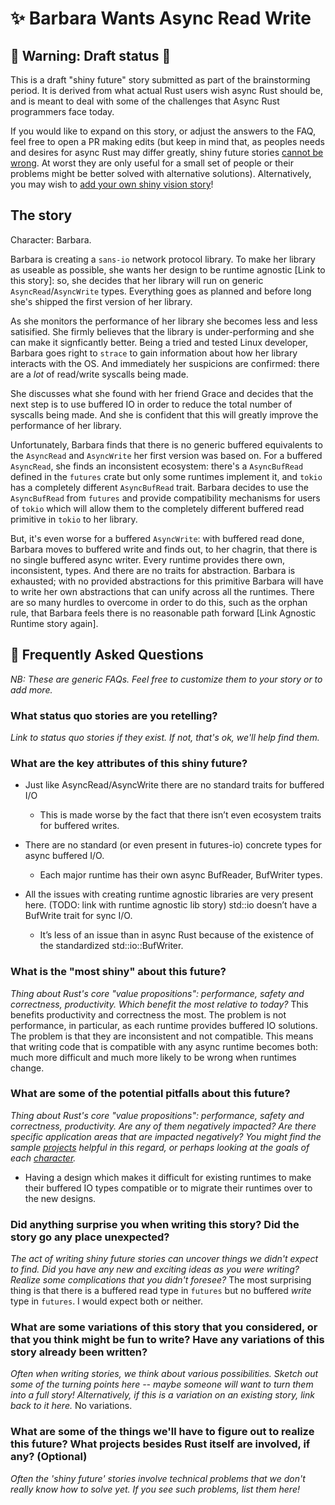 # ✨ Barbara Wants Async Read Write

## 🚧 Warning: Draft status 🚧

This is a draft "shiny future" story submitted as part of the brainstorming period. It is derived from what actual Rust users wish async Rust should be, and is meant to deal with some of the challenges that Async Rust programmers face today.

If you would like to expand on this story, or adjust the answers to the FAQ, feel free to open a PR making edits (but keep in mind that, as peoples needs and desires for async Rust may differ greatly, shiny future stories [cannot be wrong]. At worst they are only useful for a small set of people or their problems might be better solved with alternative solutions). Alternatively, you may wish to [add your own shiny vision story][htvsq]!

## The story

Character: Barbara.

Barbara is creating a `sans-io` network protocol library.  To make her library as useable as possible, she wants her design to be runtime agnostic [Link to this story]: so, she decides that her library will run on generic `AsyncRead`/`AsyncWrite` types. Everything goes as planned and before long she's shipped the first version of her library.

As she monitors the performance of her library she becomes less and less satisified. She firmly believes that the library is under-performing and she can make it signficantly better. Being a tried and tested Linux developer, Barbara goes right to `strace` to gain information about how her library interacts with the OS. And immediately her suspicions are confirmed: there are a *lot* of read/write syscalls being made.

She discusses what she found with her friend Grace and decides that the next step is to use buffered IO in order to reduce the total number of syscalls being made.  And she is confident that this will greatly improve the performance of her library.

Unfortunately, Barbara finds that there is no generic buffered equivalents to the `AsyncRead` and `AsyncWrite` her first version was based on. For a buffered `AsyncRead`, she finds an inconsistent ecosystem: there's a `AsyncBufRead` defined in the `futures` crate but only some runtimes implement it, and `tokio` has a completely different `AsyncBufRead` trait. Barbara decides to use the `AsyncBufRead` from `futures` and provide compatibility mechanisms for users of `tokio` which will allow them to the completely different buffered read primitive in `tokio` to her library.

But, it's even worse for a buffered `AsyncWrite`: with buffered read done, Barbara moves to buffered write and finds out, to her chagrin, that there is no single buffered async writer.  Every runtime provides there own, inconsistent, types. And there are no traits for abstraction. Barbara is exhausted; with no provided abstractions for this primitive Barbara will have to write her own abstractions that can unify across all the runtimes. There are so many hurdles to overcome in order to do this, such as the orphan rule, that Barbara feels there is no reasonable path forward [Link Agnostic Runtime story again].

## 🤔 Frequently Asked Questions

*NB: These are generic FAQs. Feel free to customize them to your story or to add more.*

### What status quo stories are you retelling?

*Link to status quo stories if they exist. If not, that's ok, we'll help find them.*

### What are the key attributes of this shiny future?

- Just like AsyncRead/AsyncWrite there are no standard traits for buffered I/O

    - This is made worse by the fact that there isn’t even ecosystem traits for buffered writes.

- There are no standard (or even present in futures-io) concrete types for async buffered I/O.

    - Each major runtime has their own async BufReader, BufWriter types.

- All the issues with creating runtime agnostic libraries are very present here. (TODO: link with runtime agnostic lib story)
std::io doesn’t have a BufWrite trait for sync I/O.

    - It’s less of an issue than in async Rust because of the existence of the standardized std::io::BufWriter.



### What is the "most shiny" about this future? 

*Thing about Rust's core "value propositions": performance, safety and correctness, productivity. Which benefit the most relative to today?*
This benefits productivity and correctness the most. The problem is not performance, in particular, as each runtime provides buffered IO solutions.  The problem is that they are inconsistent and not compatible. This means that writing code that is compatible with any async runtime becomes both: much more difficult and much more likely to be wrong when runtimes change.

### What are some of the potential pitfalls about this future?

*Thing about Rust's core "value propositions": performance, safety and correctness, productivity. Are any of them negatively impacted? Are there specific application areas that are impacted negatively? You might find the sample [projects] helpful in this regard, or perhaps looking at the goals of each [character].*
- Having a design which makes it difficult for existing runtimes to make their buffered IO types compatible or to migrate their runtimes over to the new designs.

### Did anything surprise you when writing this story? Did the story go any place unexpected?

*The act of writing shiny future stories can uncover things we didn't expect to find. Did you have any new and exciting ideas as you were writing? Realize some complications that you didn't foresee?*
The most surprising thing is that there is a buffered read type in `futures` but no buffered *write* type in `futures`.  I would expect both or neither.

### What are some variations of this story that you considered, or that you think might be fun to write? Have any variations of this story already been written?

*Often when writing stories, we think about various possibilities. Sketch out some of the turning points here -- maybe someone will want to turn them into a full story! Alternatively, if this is a variation on an existing story, link back to it here.*
No variations.

### What are some of the things we'll have to figure out to realize this future? What projects besides Rust itself are involved, if any? (Optional)

*Often the 'shiny future' stories involve technical problems that we don't really know how to solve yet. If you see such problems, list them here!*



[character]: ../characters.md
[comment]: ./comment.md
[status quo stories]: ./status_quo.md
[Alan]: ../characters/alan.md
[Grace]: ../characters/grace.md
[Niklaus]: ../characters/niklaus.md
[Barbara]: ../characters/barbara.md
[projects]: ../projects.md
[htvsq]: ../how_to_vision/shiny_future.md
[cannot be wrong]: ../how_to_vision/comment.md#comment-to-understand-or-improve-not-to-negate-or-dissuade
